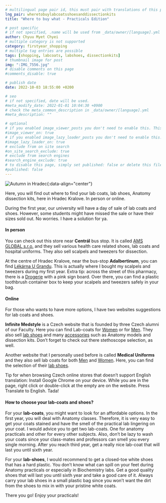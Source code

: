 ```yaml
---
# multilingual page pair id, this must pair with translations of this page. (This name must be unique)
lng_pair: wheretobuylabcoatsshoesanddissectionkits
title: "Where to buy what - Practicals Edition"

# post specific
# if not specified, .name will be used from _data/owner/[language].yml
author: Chyuu Myet Chyei
# multiple category is not supported
category: firstyear_shopping
# multiple tag entries are possible
tags: [shopping, labcoats, labshoes, dissectionkits]
# thumbnail image for post
img: ":IMG_7556.jpg"
# disable comments on this page
#comments_disable: true

# publish date
date: 2022-10-03 18:55:00 +0200

# seo
# if not specified, date will be used.
#meta_modify_date: 2022-01-01 10:04:30 +0900
# check the meta_common_description in _data/owner/[language].yml
#meta_description: ""

# optional
# if you enabled image_viewer_posts you don't need to enable this. This is only if image_viewer_posts = false
#image_viewer_on: true
# if you enabled image_lazy_loader_posts you don't need to enable this. This is only if image_lazy_loader_posts = false
#image_lazy_loader_on: true
# exclude from on site search
#on_site_search_exclude: true
# exclude from search engines
#search_engine_exclude: true
# to disable this page, simply set published: false or delete this file
#published: false
---
```

<!-- outline-start -->

![Autumn in Hradec](:IMG_7556.jpg){:data-align="center"}


Here, you will find out where to find your lab coats, lab shoes, Anatomy dissection kits, here in Hradec Kralove. In person or online.

During the first year, our university will have a day of sale of lab coats and shoes. However, some students might have missed the sale or have their sizes sold out. No worries. I have a solution for ya. 

#### In person 

You can check out this store near **Centrál** bus stop. It is called [AMS GLOBAL s.r.o.](https://goo.gl/maps/7tdRSuHjXZ7QxAoF9)  and they sell various health care related shoes, lab coats and hospital uniforms. They also sell scalpels and tweezers for dissection. 

At the centre of Hradec Kralove, near the bus-stop **Adalbertinum**, you can find [Lékárna U Grandu](https://goo.gl/maps/uJDEMUyDDZaYgDfs7). This is actually where I bought my scalpels and tweezers during my first year. Extra tip: across the street of this pharmacy, there is a [Drogerie](https://goo.gl/maps/f5utvBrNKKLLmuLAA) with a pink sign board. Over there, you can find a plastic toothbrush container box to keep your scalpels and tweezers safely in your bag. 

#### Online

For those who wants to have more options, I have two websites suggestions for lab coats and shoes. 

**Infinite Medstyle** is a Czech website that is founded by three Czech alumni of our Faculty. Here you can find Lab-coats for [Women](https://www.infinitemedstyle.cz/plaste-2/) or for [Men](https://www.infinitemedstyle.cz/plaste-3/). They also sell [lab shoes](https://www.infinitemedstyle.cz/obuv--ponozky/) and many [accessories](https://www.infinitemedstyle.cz/studium/) such as Anatomy models and dissection kits. Don’t forget to check out there stethoscope selection, as well.

Another website that I personally used before is called **Medical Uniforms** and they also sell lab coats for both [Men](https://www.medical-uniforms.cz/panske-plaste/) and [Women](https://www.medical-uniforms.cz/zeny-laboratorni-plaste/).  Here, you can find the selection of their [lab shoes](https://www.medical-uniforms.cz/zdravotnicka-obuv/).  

Tip for when browsing Czech online stores that doesn’t support English translation: Install Google Chrome on your device. While you are in the page, right click or double-click at the empty are on the website. Press Translate to English. Tada!

#### How to choose your lab-coats and shoes?

For your **lab-coats**, you might want to look for an affordable options. In the first year, you will deal with Anatomy classes. Therefore, it is very easy to get your coats stained and have the smell of the practical lab lingering on your coat. I would advice you to get two lab-coats. One for anatomy practicals and other for every other subjects. Also, don’t be lazy to wash your coats since your class-mates and professors can smell you every single morning. After you reach third year, get a really nice lab-coat that will last you until sixth year. 

For your **lab-shoes**, I would recommend to get a closed-toe white shoes that has a hard plastic. You don’t know what can spill on your feet during Anatomy practicals or especially in Biochemistry labs. Get a good quality shoes that will last you until sixth year and take a good care of it. Always carry your lab shoes in a small plastic bag since you won’t want the dirt from the shoes to mix in with your pristine white coats.

There you go! Enjoy your practicals!